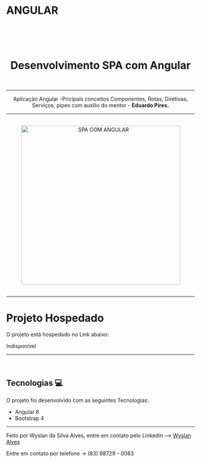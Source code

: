# ANGULAR

<h1 align="center">
<br>
    <h1 align="center">Desenvolvimento SPA com Angular</h1>
<br>
</h1>
<hr>
<p align="center">Aplicação Angular  -Pricipais conceitos Componentes, Rotas, Diretivas, Serviços, pipes com auxilio do mentor -  <strong>Eduardo Pires.</strong></p>
<hr> <br>

<div align="center">
    <img src="src/assets/20220719_162536.gif" alt="SPA COM ANGULAR" height="425">
    
</div>
<br>

---


# Projeto Hospedado

<p>O projeto está hospedado no Link abaixo:</p>
<!--<a href="https://matheus-bezerra.github.io/deluxeBarberShop/">https://matheus-bezerra.github.io/deluxeBarberShop/></a>-->Indisponível

---
<br>

## Tecnologias 💻

O projeto foi desenvolvido com as seguintes Tecnologias:

- Angular 8
- Bootstrap 4
---

<p>Feito por Wyslan da Silva Alves, entre em contato pelo Linkedin --> <a href="https://www.linkedin.com/in/wyslanalves/">Wyslan Alves</a></p>
<p>Entre em contato por telefone -> (83) 98729 - 0083</p>
